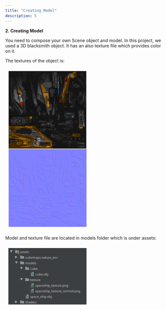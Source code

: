```yaml
---
title: "Creating Model"
description: 5
---
```


**2. Creating Model**

You need to compose your own Scene object and model. In this project, we used a 3D blacksmith object. It has an also texture file which provides color on it. 

The textures of the object is:

<div style="padding: 5px"><img style="width: 250.00px ; padding: 5px" src="https://raw.githubusercontent.com/bsragngr/gh-pages-cgkitskyvisioncodelab/gh-pages/assets/cg10.png">
</div>

Model and texture file are located in models folder which is under assets:

<div style="padding: 5px"><img style="width: 250.00px ; padding: 5px" src="https://raw.githubusercontent.com/bsragngr/gh-pages-cgkitskyvisioncodelab/gh-pages/assets/cg11.png">
</div>

